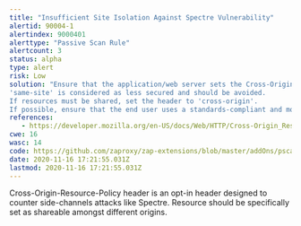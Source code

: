 ```yaml
---
title: "Insufficient Site Isolation Against Spectre Vulnerability"
alertid: 90004-1
alertindex: 9000401
alerttype: "Passive Scan Rule"
alertcount: 3
status: alpha
type: alert
risk: Low
solution: "Ensure that the application/web server sets the Cross-Origin-Resource-Policy header appropriately, and that it sets the Cross-Origin-Resource-Policy header to 'same-origin' for all web pages.
'same-site' is considered as less secured and should be avoided.
If resources must be shared, set the header to 'cross-origin'.
If possible, ensure that the end user uses a standards-compliant and modern web browser that supports the Cross-Origin-Resource-Policy header (https://caniuse.com/mdn-http_headers_cross-origin-resource-policy)."
references:
   - https://developer.mozilla.org/en-US/docs/Web/HTTP/Cross-Origin_Resource_Policy_(CORP)
cwe: 16
wasc: 14
code: https://github.com/zaproxy/zap-extensions/blob/master/addOns/pscanrulesAlpha/src/main/java/org/zaproxy/zap/extension/pscanrulesAlpha/SiteIsolationScanRule.java
date: 2020-11-16 17:21:55.031Z
lastmod: 2020-11-16 17:21:55.031Z
---
```

Cross-Origin-Resource-Policy header is an opt-in header designed to counter side-channels attacks like Spectre. Resource should be specifically set as shareable amongst different origins.
